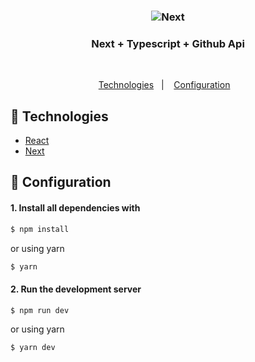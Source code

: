<h3 align="center"><img src="https://user-images.githubusercontent.com/58083563/95524712-78c0f780-09a8-11eb-9532-4d67fca48881.png" alt="Next" /></h3>
<h3 align="center">Next + Typescript + Github Api</h3>
<br>
<p align="center">
  <a href="#rocket-Technologies">Technologies</a>&nbsp;&nbsp;&nbsp;|&nbsp;&nbsp;&nbsp;
  <a href="#wrench-Configuration">Configuration</a>&nbsp;&nbsp;&nbsp;
</p>

## :rocket: Technologies

- [React](https://reactjs.org)
- [Next](https://nextjs.org/)

## :wrench: Configuration

#### 1. Install all dependencies with

```sh
$ npm install
```

or using yarn

```sh
$ yarn
```

#### 2. Run the development server

```sh
$ npm run dev
```

or using yarn

```sh
$ yarn dev
```
